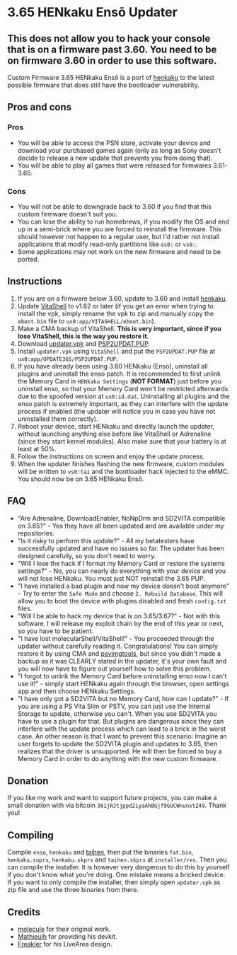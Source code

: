 # 3.65 HENkaku Ensō Updater

## This does not allow you to hack your console that is on a firmware past 3.60. You need to be on firmware 3.60 in order to use this software.

Custom Firmware 3.65 HENkaku Ensō is a port of [henkaku](https://github.com/henkaku) to the latest possible firmware that does still have the bootloader vulnerability.

## Pros and cons
### Pros
- You will be able to access the PSN store, activate your device and download your purchased games again (only as long as Sony doesn't decide to release a new update that prevents you from doing that).
- You will be able to play all games that were released for firmwares 3.61-3.65.
### Cons
- You will not be able to downgrade back to 3.60 if you find that this custom firmware doesn't suit you.
- You can lose the ability to run homebrews, if you modify the OS and end up in a semi-brick where you are forced to reinstall the firmware. This should however not happen to a regular user, but I'd rather not install applications that modify read-only partitions like `os0:` or `vs0:`.
- Some applications may not work on the new firmware and need to be ported.

## Instructions
1) If you are on a firmware below 3.60, update to 3.60 and install [henkaku](https://henkaku.xyz/).
2) Update [VitaShell](https://github.com/TheOfficialFloW/VitaShell/releases) to v1.82 or later (if you get an error when trying to install the vpk, simply rename the vpk to zip and manually copy the `eboot.bin` file to `ux0:app/VITASHELL/eboot.bin`).
3) Make a CMA backup of VitaShell. **This is very important, since if you lose VitaShell, this is the way you restore it**.
4) Download [updater.vpk](https://github.com/TheOfficialFloW/update365/releases/download/v1.0/updater.vpk) and [PSP2UPDAT.PUP](https://github.com/TheOfficialFloW/update365/releases/download/v1.0/PSP2UPDAT.PUP).
5) Install `updater.vpk` using `VitaShell` and put the `PSP2UPDAT.PUP` file at `ux0:app/UPDATE365/PSP2UPDAT.PUP`.
6) If you have already been using 3.60 HENkaku (Enso), uninstall all plugins and uninstall the enso patch. It is recommended to first unlink the Memory Card in `HENkaku Settings` (**NOT FORMAT**) just before you uninstall enso, so that your Memory Card won't be restricted afterwards due to the spoofed version at `ux0:id.dat`. Uninstalling all plugins and the enso patch is extremely important, as they can interfere with the update process if enabled (the updater will notice you in case you have not uninstalled them correctly).
7) Reboot your device, start HENkaku and directly launch the updater, without launching anything else before like VitaShell or Adrenaline (since they start kernel modules). Also make sure that your battery is at least at 50%.
8) Follow the instructions on screen and enjoy the update process.
9) When the updater finishes flashing the new firmware, custom modules will be written to `vs0:tai` and the bootloader hack injected to the eMMC. You should now be on 3.65 HENkaku Ensō.

## FAQ
- "Are Adrenaline, DownloadEnabler, NoNpDrm and SD2VITA compatible on 3.65?" - Yes they have all been updated and are available under my repositories.
- "Is it risky to perform this update?" - All my betatesters have successfully updated and have no issues so far. The updater has been designed carefully, so you don't need to worry.
- "Will I lose the hack if I format my Memory Card or restore the systems settings?" - No, you can nearly do everything with your device and you will not lose HENkaku. You must just NOT reinstall the 3.65 PUP.
- "I have installed a bad plugin and now my device doesn't boot anymore" - Try to enter the `Safe Mode` and choose `2. Rebuild Database`. This will allow you to boot the device with plugins disabled and fresh `config.txt` files.
- "Will I be able to hack my device that is on 3.65/3.67?" - Not with this software. I will release my exploit chain by the end of this year or next, so you have to be patient.
- "I have lost molecularShell/VitaShell!" - You proceeded through the updater without carefully reading it. Congratulations! You can simply restore it by using CMA and [psvimgtools](https://github.com/yifanlu/psvimgtools), but since you didn't made a backup as it was CLEARLY stated in the updater, it's your own fault and you will now have to figure out yourself how to solve this problem.
- "I forgot to unlink the Memory Card before uninstalling enso now I can't use it!" - simply start HENkaku again through the browser, open settings app and then choose HENkaku Settings.
- "I have only got a SD2VITA but no Memory Card, how can I update?" - If you are using a PS Vita Slim or PSTV, you can just use the Internal Storage to update, otherwise you can't. When you use SD2VITA you have to use a plugin for that. But plugins are dangerous since they can interfere with the update process which can lead to a brick in the worst case. An other reason is that I want to prevent this scenario: Imagine an user forgets to update the SD2VITA plugin and updates to 3.65, then realizes that the driver is unsupported. He will then be forced to buy a Memory Card in order to do anything with the new custom firmware.

## Donation
If you like my work and want to support future projects, you can make a small donation with via bitcoin `361jRJtjppd2iyaAhBGjf9GUCWnunxtZ49`. Thank you!

## Compiling
Compile `enso`, `henkaku` and [taihen](https://github.com/TheOfficialFloW/taiHEN), then put the binaries `fat.bin`, `henkaku.suprx`, `henkaku.skprx` and `taihen.skprx` at `installer/res`. Then you can compile the installer. It is however very dangerous to do this by yourself if you don't know what you're doing. One mistake means a bricked device. If you want to only compile the installer, then simply open `updater.vpk` as zip file and use the three binaries from there.

## Credits
- [molecule](https://twitter.com/TeamMolecule) for their original work.
- [Mathieulh](https://twitter.com/Mathieulh) for providing his devkit.
- [Freakler](https://twitter.com/freakler94) for his LiveArea design.
